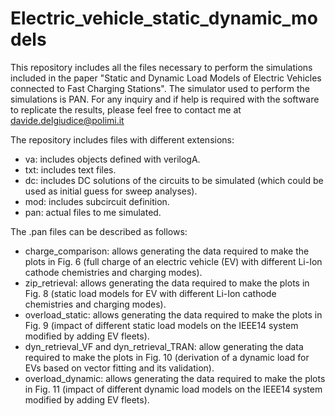 # Electric_vehicle_static_dynamic_models

This repository includes all the files necessary to perform the simulations included in the
paper "Static and Dynamic Load Models of Electric Vehicles connected to Fast Charging Stations".
The simulator used to perform the simulations is PAN. For any inquiry and if help is required with 
the software to replicate the results, please feel free to contact me at davide.delgiudice@polimi.it


The repository includes files with different extensions:
- va: includes objects defined with verilogA.
- txt: includes text files.
- dc: includes DC solutions of the circuits to be simulated (which could be used as initial guess 
for sweep analyses).
- mod: includes subcircuit definition.
- pan: actual files to me simulated.


The .pan files can be described as follows:
- charge_comparison: allows generating the data required to make the plots in Fig. 6 (full charge of
an electric vehicle (EV) with different Li-Ion cathode chemistries and charging modes).
- zip_retrieval: allows generating the data required to make the plots in Fig. 8 (static load
models for EV with different Li-Ion cathode chemistries and charging modes).
- overload_static: allows generating the data required to make the plots in Fig. 9 (impact of
different static load models on the IEEE14 system modified by adding EV fleets). 
- dyn_retrieval_VF and dyn_retrieval_TRAN: allow generating the data required to make the plots in 
Fig. 10 (derivation of a dynamic load for EVs based on vector fitting and its validation). 
- overload_dynamic: allows generating the data required to make the plots in Fig. 11 (impact of
different dynamic load models on the IEEE14 system modified by adding EV fleets). 
